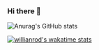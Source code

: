 ### Hi there 👋

![Anurag's GitHub stats](https://github-readme-stats.vercel.app/api?username=EAPP93&show_icons=true&theme=radical)

[![willianrod's wakatime stats](https://github-readme-stats.vercel.app/api/wakatime?username=EAPP93)](https://github.com/anuraghazra/github-readme-stats)
<!--
**EAPP93/EAPP93** is a ✨ _special_ ✨ repository because its `README.md` (this file) appears on your GitHub profile.

Here are some ideas to get you started:

- 🔭 I’m currently working on ...
- 🌱 I’m currently learning ...
- 👯 I’m looking to collaborate on ...
- 🤔 I’m looking for help with ...
- 💬 Ask me about ...
- 📫 How to reach me: ...
- 😄 Pronouns: ...
- ⚡ Fun fact: ...
-->
